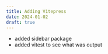 ```yaml
---
title: Adding Vitepress
date: 2024-01-02
draft: true
---
```


- added sidebar package
- added vitest to see what was output
